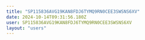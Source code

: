 ```yaml
---
title: "SP115836AVG19KAN8FDJ6TYMQ9RN0CEE3SWSNS6XV"
date: 2024-10-14T09:31:56.180Z
user: SP115836AVG19KAN8FDJ6TYMQ9RN0CEE3SWSNS6XV
layout: "users"
---
```

    
